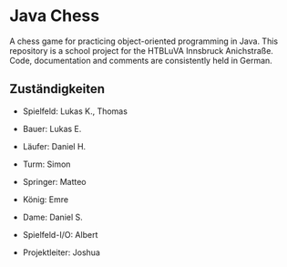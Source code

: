 # Java Chess

A chess game for practicing object-oriented programming in Java. This repository is a school project for the HTBLuVA Innsbruck Anichstraße. Code, documentation and comments are consistently held in German.

## Zuständigkeiten

* Spielfeld: Lukas K., Thomas

* Bauer: Lukas E.

* Läufer: Daniel H.

* Turm: Simon

* Springer: Matteo

* König: Emre

* Dame: Daniel S.

* Spielfeld-I/O: Albert

* Projektleiter: Joshua
